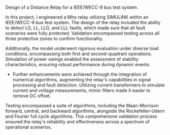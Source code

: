 Deisgn of a Distance Relay for a IEEE/WECC-9 bus test system.

In this project, I engineered a Mho relay utilizing SIMULINK within an IEEE/WECC-9 bus test system. The design of the relay included the ability to detect LG, LL, LLG, and LLL faults, which made sure that all fault scenarios were fully protected. Validation encompassed testing across all three protective zones to confirm functionality.

Additionally, the model underwent rigorous evaluation under diverse load conditions, encompassing both first and second-quadrant operations. Simulation of power swings enabled the assessment of stability characteristics, ensuring robust performance during dynamic events.

* Further enhancements were achieved through the integration of numerical algorithms, augmenting the relay's capabilities in signal processing and fault detection. Utilizing current transformers to simulate current and voltage measurements, mimic filters made it easier to remove DC offset.

Testing encompassed a suite of algorithms, including the Maan-Morrison forward, central, and backward algorithms, alongside the Rockefeller-Udern and Fourier full cycle algorithms. This comprehensive validation process ensured the relay's reliability and effectiveness across a spectrum of operational
scenerios.

